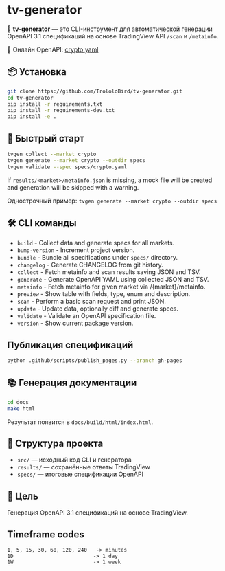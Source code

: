 # tv-generator

🧠 **tv-generator** — это CLI-инструмент для автоматической генерации OpenAPI 3.1 спецификаций на основе TradingView API `/scan` и `/metainfo`.

🔗 Онлайн OpenAPI: [crypto.yaml](https://trololobird.github.io/tv-generator/specs/crypto.yaml)

## 📦 Установка

```bash
git clone https://github.com/TrololoBird/tv-generator.git
cd tv-generator
pip install -r requirements.txt
pip install -r requirements-dev.txt
pip install -e .
```

## 🚀 Быстрый старт

```bash
tvgen collect --market crypto
tvgen generate --market crypto --outdir specs
tvgen validate --spec specs/crypto.yaml
```

If `results/<market>/metainfo.json` is missing, a mock file will be created and
generation will be skipped with a warning.

Однострочный пример: `tvgen generate --market crypto --outdir specs`

## 🛠️ CLI команды

- `build` - Collect data and generate specs for all markets.
- `bump-version` - Increment project version.
- `bundle` - Bundle all specifications under ``specs/`` directory.
- `changelog` - Generate CHANGELOG from git history.
- `collect` - Fetch metainfo and scan results saving JSON and TSV.
- `generate` - Generate OpenAPI YAML using collected JSON and TSV.
- `metainfo` - Fetch metainfo for given market via /{market}/metainfo.
- `preview` - Show table with fields, type, enum and description.
- `scan` - Perform a basic scan request and print JSON.
- `update` - Update data, optionally diff and generate specs.
- `validate` - Validate an OpenAPI specification file.
- `version` - Show current package version.

## Публикация спецификаций

```bash
python .github/scripts/publish_pages.py --branch gh-pages
```

## 📚 Генерация документации

```bash
cd docs
make html
```

Результат появится в `docs/build/html/index.html`.

## 📁 Структура проекта

- `src/` — исходный код CLI и генератора
- `results/` — сохранённые ответы TradingView
- `specs/` — итоговые спецификации OpenAPI

## 🎯 Цель

Генерация OpenAPI 3.1 спецификаций на основе TradingView.

## Timeframe codes
```
1, 5, 15, 30, 60, 120, 240   -> minutes
1D                          -> 1 day
1W                          -> 1 week
```
